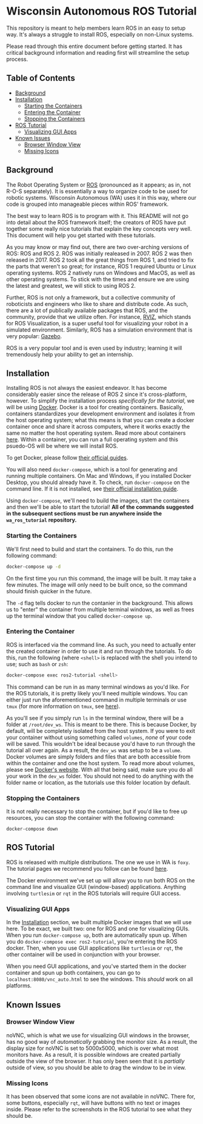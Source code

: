# Wisconsin Autonomous ROS Tutorial

This repository is meant to help members learn ROS in an easy to setup way. It's always a struggle to install ROS, especially on non-Linux systems. 

Please read through this entire document before getting started. It has critical background information and reading first will streamline the setup process.

## Table of Contents

- [Background](#background)
- [Installation](#installation)
  - [Starting the Containers](#starting-the-containers)
  - [Entering the Container](#entering-the-container)
  - [Stopping the Containers](#stopping-the-containers)
- [ROS Tutorial](#ros-tutorial)
	- [Visualizing GUI Apps](visualizing-gui-apps)
- [Known Issues](#known-issues)
	- [Browser Window View](#browser-window-view)
	- [Missing Icons](#missing-icons)

## Background

The Robot Operating System or [ROS](https://www.ros.org/) (pronounced as it appears; as in, not R-O-S separately). It is essentially a way to organize code to be used for robotic systems. Wisconsin Autonomous (WA) uses it in this way, where our code is grouped into manageable pieces within ROS' framework.

The best way to learn ROS is to program with it. This README will not go into detail about the ROS framework itself; the creators of ROS have put together some really nice tutorials that explain the key concepts very well. This document will help you get started with these tutorials.

As you may know or may find out, there are two over-arching versions of ROS: ROS and ROS 2. ROS was initially realeased in 2007. ROS 2 was then released in 2017. ROS 2 took all the great things from ROS 1, and tried to fix the parts that weren't so great; for instance, ROS 1 required Ubuntu or Linux operating systems. ROS 2 natively runs on Windows and MacOS, as well as other operating systems. To stick with the times and ensure we are using the latest and greatest, we will stick to using ROS 2.

Further, ROS is not only a framework, but a collective community of roboticists and engineers who like to share and distribute code. As such, there are a lot of publically available packages that ROS, and the community, provide that we utilize often. For instance, [RVIZ](https://github.com/ros2/rviz), which stands for ROS Visualization, is a super useful tool for visualizing your robot in a simulated environment. Similarly, ROS has a simulation environment that is very popular: [Gazebo](http://gazebosim.org/tutorials?tut=ros2_overview).

ROS is a very popular tool and is even used by industry; learning it will tremendously help your ability to get an internship.

## Installation

Installing ROS is not always the easiest endeavor. It has become considerably easier since the release of ROS 2 since it's cross-platform, however. To simplify the installation process _specifically for the tutorial_, we will be using [Docker](https://www.docker.com/). Docker is a tool for creating containers. Basically, containers standardizes your development environment and isolates it from the host operating system; what this means is that you can create a docker container once and share it across computers, where it works exactly the same no matter the host operating system. Read more about containers [here](https://www.docker.com/resources/what-container). Within a container, you can run a full operating system and this psuedo-OS will be where we will install ROS. 

To get Docker, please follow [their official guides](https://docs.docker.com/get-docker/). 

You will also need `docker-compose`, which is a tool for generating and running multiple containers. On Mac and Windows, if you installed Docker Desktop, you should already have it. To check, run `docker-compose` on the command line. If it is not installed, see [their official installation guide](https://docs.docker.com/compose/install/).

Using `docker-compose`, we'll need to build the images, start the containers and then we'll be able to start the tutorial! **All of the commands suggested in the subsequent sections must be run anywhere inside the `wa_ros_tutorial` repository.**

### Starting the Containers

We'll first need to build and start the containers. To do this, run the following command:

```bash
docker-compose up -d
```

On the first time you run this command, the image will be built. It may take a few minutes. The image will only need to be built once, so the command should finish quicker in the future.

The `-d` flag tells docker to run the contanier in the background. This allows us to "enter" the container from multiple terminal windows, as well as frees up the terminal window that you called `docker-compose up`.

### Entering the Container

ROS is interfaced via the command line. As such, you need to actually enter the created container in order to use it and run through the tutorials. To do this, run the following (where `<shell>` is replaced with the shell you intend to use; such as `bash` or `zsh`:

```bash
docker-compose exec ros2-tutorial <shell>
```

This command can be run in as many terminal windows as you'd like. For the ROS tutorials, it is pretty likely you'll need multiple windows. You can either just run the aforementioned command in multiple terminals or use `tmux` (for more information on `tmux`, see [here](https://www.hamvocke.com/blog/a-quick-and-easy-guide-to-tmux/)).

As you'll see if you simply run `ls` in the terminal window, there will be a folder at `/root/dev_ws`. This is meant to be there. This is because Docker, by default, will be completely isolated from the host system. If you were to exit your container without using something called `volumes`, _none_ of your code will be saved. This wouldn't be ideal because you'd have to run through the tutorial all over again. As a result, the `dev_ws` was setup to be a `volume`. Docker volumes are simply folders and files that are both accessible from within the container and one the host system. To read more about volumes, please see [Docker's website](https://docs.docker.com/storage/volumes/). With all that being said, make sure you do all your work in the `dev_ws` folder. You should not need to do anything with the folder name or location, as the tutorials use this folder location by default.

### Stopping the Containers

It is not really necessary to stop the container, but if you'd like to free up resources, you can stop the container with the following command:

```
docker-compose down
```

## ROS Tutorial

ROS is released with multiple distributions. The one we use in WA is `foxy`. The tutorial pages we recommend you follow can be found [here](https://docs.ros.org/en/foxy/Tutorials.html). 

The Docker environment we've set up will allow you to run both ROS on the command line and visualize GUI (window-based) applications. Anything involving `turtlesim` or `rqt` in the ROS tutorials will require GUI access.

### Visualizing GUI Apps 

In the [Installation](#installation) section, we built multiple Docker images that we will use here. To be exact, we built two: one for ROS and one for visualizing GUIs. When you run `docker-compose up`, both are automatically spun up. When you do `docker-compose exec ros2-tutorial`, you're entering the ROS docker. Then, when you use GUI applications like `turtlesim` or `rqt`, the other container will be used in conjunction with your browser.

When you need GUI applications, and you've started them in the docker container and spun up both containers, you can go to `localhost:8080/vnc_auto.html` to see the windows. This _should_ work on all platforms.

## Known Issues

### Browser Window View

noVNC, which is what we use for visualizing GUI windows in the browser, has no good way of _automatically_ grabbing the monitor size. As a result, the display size for noVNC is set to 5000x5000, which is over what most monitors have. As a result, it is possible windows are created partially outside the view of the browser. It has only been seen that it is _partially_ outside of view, so you should be able to drag the window to be in view.

### Missing Icons 

It has been observed that some icons are not available in noVNC. There for, some buttons, especially `rqt`, will have buttons with no text or images inside. Please refer to the screenshots in the ROS tutorial to see what they should be.

